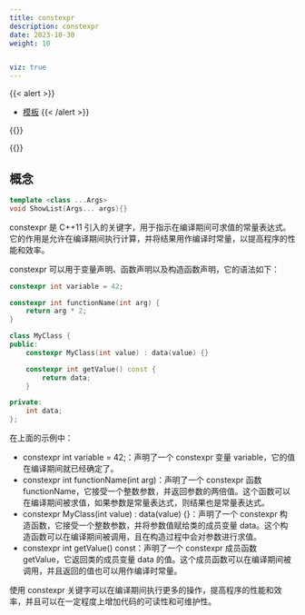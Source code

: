 ```yaml
---
title: constexpr
description: constexpr
date: 2023-10-30
weight: 10


viz: true
---
```

<style>
th, td {
  border: 1px solid rgb(190, 190, 190);
}
</style>
{{< alert >}}
- [模板](https://zhuanlan.zhihu.com/p/394184676)
{{< /alert >}}

{{<alert>}}

{{</alert>}}


## 概念

```c++
template <class ...Args>
void ShowList(Args... args){}
```

constexpr 是 C++11 引入的关键字，用于指示在编译期间可求值的常量表达式。它的作用是允许在编译期间执行计算，并将结果用作编译时常量，以提高程序的性能和效率。

constexpr 可以用于变量声明、函数声明以及构造函数声明，它的语法如下：

```c++
constexpr int variable = 42;

constexpr int functionName(int arg) {
    return arg * 2;
}

class MyClass {
public:
    constexpr MyClass(int value) : data(value) {}

    constexpr int getValue() const {
        return data;
    }

private:
    int data;
};
```
在上面的示例中：

- constexpr int variable = 42;：声明了一个 constexpr 变量 variable，它的值在编译期间就已经确定了。
- constexpr int functionName(int arg)：声明了一个 constexpr 函数 functionName，它接受一个整数参数，并返回参数的两倍值。这个函数可以在编译期间被求值，如果参数是常量表达式，则结果也是常量表达式。
- constexpr MyClass(int value) : data(value) {}：声明了一个 constexpr 构造函数，它接受一个整数参数，并将参数值赋给类的成员变量 data。这个构造函数可以在编译期间被调用，且在构造过程中会对参数进行求值。
- constexpr int getValue() const：声明了一个 constexpr 成员函数 getValue，它返回类的成员变量 data 的值。这个成员函数可以在编译期间被调用，并且返回的值也可以用作编译时常量。

使用 constexpr 关键字可以在编译期间执行更多的操作，提高程序的性能和效率，并且可以在一定程度上增加代码的可读性和可维护性。



